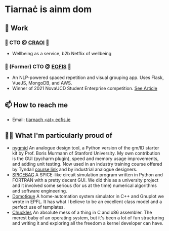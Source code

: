 # Tiarnaċ is ainm dom
## 🔭 Work
### 💜 CTO @ [CRAOI](https://www.linkedin.com/company/craoi) 💜
- Wellbeing as a service, b2b Netflix of wellbeing
### 🧠 (Former) CTO @ [EOFIS](https://www.linkedin.com/company/eofis-ie) 🧠
- An NLP-powered spaced repetition and visual grouping app. Uses Flask, VueJS, MongoDB, and AWS.
- Winner of 2021 NovaUCD Student Enterprise competition. [See Article](https://www.linkedin.com/posts/novaucd_early-stage-venture-developing-a-software-activity-6813784623991070720-QYZy)
<!--
## 🌱 Learning
- [VueJS](https://github.com/vuejs/vue)
- [Flask](https://github.com/pallets/flask)
-->
<!--
## 🔨 Hiring me
- I'm open to contract or part-time work using Python, AWS, Javascript, or any combination of skills in my [CV](tiarnach_o_riada_cv.pdf).
- Look at my [CV](tiarnach_o_riada_cv.pdf) to see there's something I can help you with
-->
## 📫 How to reach me
- Email: [tiarnach \<at\> eofis.ie](mailto:tiarnach@eofis.ie) 
## 👨‍🎨️ What I'm particularly proud of
- [pygmid](https://github.com/dreoilin/pygmid) An analogue design tool, a Python version of the gm/ID starter kit by Prof. Boris Murmann of Stanford University. My own contribution is the GUI (pycharm plugin), speed and memory usage improvements, and adding unit testing. Now used in an industry training course offered by Tyndall [course link](https://www.midasireland.ie/skillnet/training/gm-id-design-with-python/) and by industrial analogue designers.
- [SPICEBAG](https://github.com/madrasalach/SPICEBAG) A SPICE-like circuit simulation program written in Python and FORTRAN with a pretty decent GUI. We did this as a university project and it involved some serious (for us at the time) numerical algorithms and software engineering.
- [Domotique](https://github.com/MaxencePPierre/Domotique) A home-automation system simulator in C++ and Gnuplot we wrote in EPFL. It has what I believe to be an excellent class model and a perfect use of templates.
- [Chuckles](https://github.com/ollghra/chuckles) An absolute mess of a thing in C and x86 assembler. The merest baby of an operating system, but it's been a lot of fun structuring and writing it and exploring all the freedom a kernel developer can have. 
<!--
**ollghra/ollghra** is a ✨ _special_ ✨ repository because its `README.md` (this file) appears on your GitHub profile.

Here are some ideas to get you started:

- 🔭 I’m currently working on ...
- 🌱 I’m currently learning ...
- 👯 I’m looking to collaborate on ...
- 🤔 I’m looking for help with ...
- 💬 Ask me about ...
- 📫 How to reach me: ...
- 😄 Pronouns: ...
- ⚡ Fun fact: ...
-->
